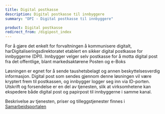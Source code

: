```yaml
---
title: Digital postkasse
description: Digital postkasse til innbyggere
summary: "DPI - Digital postkasse til innbyggere"

product: Digital postkasse
redirect_from: /digipost_index
---
```


For å gjøre det enkelt for forvaltningen å kommunisere digitalt, harDigitaliseringsdirektoratet etablert en sikker digital postkasse for innbyggerne (DPI). Innbygger velger selv postkasse for å motta digital post fra det offentlige, blant markedsaktørene Posten og e-Boks

Løsningen er egnet for å sende taushetsbelagt og annen beskyttelsesverdig informasjon. Digital post som sendes gjennom denne løsningen vil være kryptert frem til postkassen, og innbygger logger seg inn via ID-porten. Utskrift og forsendelse er en del av tjenesten, slik at virksomhetene kan ekspedere både digital post og papirpost til innbyggerne i samme kanal.

Beskrivelse av tjenesten, priser og tilleggstjenester finnes i [Samarbeidsportalen](https://samarbeid.digdir.no)

